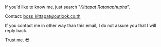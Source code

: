 If you'd like to know me, just search "_Kittapat Ratanaphupha_".

Contact: boss_kittapat@outlook.co.th

If you contact me in other way than this email, I do not assure you that I will reply back.

Trust me. 😎

